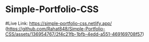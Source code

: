 # Simple-Portfolio-CSS
#Live Link:
https://simple-portfolio-css.netlify.app/
(https://github.com/Rahat848/Simple-Portfolio-CSS/assets/136954767/2f4c21fb-1bfb-4edd-a551-469169708f57)
